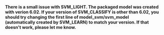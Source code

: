**There is a small issue with SVM\_LIGHT. The packaged model was created with verion 6.02. If your version of SVM\_CLASSIFY is other than 6.02, you should try changing the first line of model\_svm/svm\_model (automatically created by SVM\_LEARN) to match your version. If that doesn't work, please let me know.**

